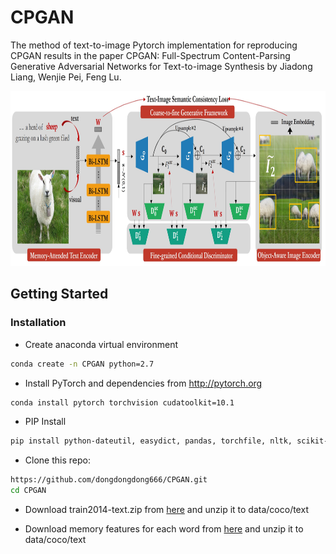 # CPGAN
The method of text-to-image
Pytorch implementation for reproducing CPGAN results in the paper CPGAN: Full-Spectrum Content-Parsing Generative Adversarial Networks for Text-to-image Synthesis by Jiadong Liang, Wenjie Pei, Feng Lu.

<img src="model_structure.jpg" width="900px" height="280px"/>

## Getting Started
### Installation

- Create  anaconda virtual environment

```bash
conda create -n CPGAN python=2.7
```

- Install PyTorch and dependencies from http://pytorch.org

```bash
conda install pytorch torchvision cudatoolkit=10.1
```
- PIP Install

```bash
pip install python-dateutil, easydict, pandas, torchfile, nltk, scikit-image, h5py, pyyaml
```

- Clone this repo:

```bash
https://github.com/dongdongdong666/CPGAN.git
cd CPGAN
```
- Download train2014-text.zip from [here](https://drive.google.com/file/d/1UBgUHYWSmDD1Gnja2K7ZCVuQTLR89PAf/view?usp=sharing) and unzip it to data/coco/text

- Download memory features for each word from [here](https://drive.google.com/file/d/1UBgUHYWSmDD1Gnja2K7ZCVuQTLR89PAf/view?usp=sharing) and unzip it to data/coco/text
